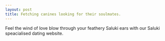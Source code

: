 ```yaml
---
layout: post
title: Fetching canines looking for their soulmates.
---
```


Feel the wind of love blow through your feathery Saluki ears with our Saluki speacialised dating website.


